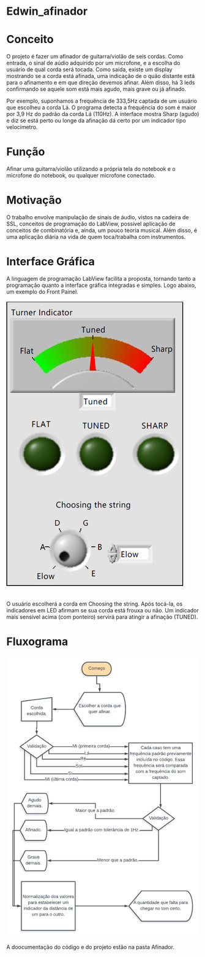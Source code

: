 # Edwin_afinador

# Conceito

O projeto é fazer um afinador de guitarra/violão de seis cordas. Como entrada, o sinal de aúdio adquirido por um microfone, e a escolha do usuário de qual corda será tocada. Como saída, existe um display mostrando se a corda está afinada, uma indicação de o quão distante está para o afinamento e em que direção devemos afinar. Além disso, há 3 leds confirmando se aquele som está mais agudo, mais grave ou já afinado.

Por exemplo, suponhamos a frequência de 333,5Hz captada de um usuário que escolheu a corda Lá. O programa detecta a frequência do som é maior por 3,9 Hz do padrão da corda Lá (110Hz). A interface mostra Sharp (agudo) e diz se está perto ou longe da afinação dá certo por um indicador tipo velocímetro.

# Função

Afinar uma guitarra/violão utilizando a própria tela do notebook e o microfone do notebook, ou qualquer microfone conectado.


# Motivação

O trabalho envolve manipulação de sinais de áudio, vistos na cadeira de SSL, conceitos de programação do LabView, possível aplicação de conceitos de combinatória e, ainda, um pouco teoria musical. Além disso, é uma aplicação diária na vida de quem toca/trabalha com instrumentos.

# Interface Gráfica

A linguagem de programação LabView facilita a proposta, tornando tanto a programação quanto a interface gráfica integradas e simples. Logo abaixo, um exemplo do Front Painel.

![Interface](Interface.png)

O usuário escolherá a corda em Choosing the string. Após tocá-la, os indicadores em LED afirmam se sua corda está frouxa ou não. Um indicador mais sensível acima (com ponteiro) servirá para atingir a afinação (TUNED). 

# Fluxograma

![Fluxograma](Fluxograma.png)

A doocumentação do código e do projeto estão na pasta Afinador.

